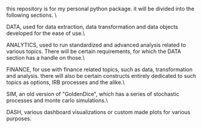 this repository is for my personal python package. it will be divided into the following sections. \

DATA, used for data extraction, data transformation and data objects developed for the ease of use.\

ANALYTICS, used to run standardized and advanced analysis related to various topics. There will be certain requirements, for which the DATA section has a handle on those.\

FINANCE, for use with finance related topics, such as data, transformation and analysis. there will also be certain constructs entirely dedicated to such topics as options, IRB processes and the alike.\

SIM, an old version of "GoldenDice", which has a series of stochastic processes and monte carlo simulations.\

DASH, various dashboard visualizations or custom made plots for various purposes.
